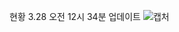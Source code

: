 현황 3.28 오전 12시 34분 업데이트
![캡처](https://user-images.githubusercontent.com/84716226/160290188-654fec0d-0c17-4cc1-8990-9f78efe4a921.JPG)

